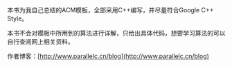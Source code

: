 本书为我自己总结的ACM模板，全部采用C++编写，并尽量符合Google C++ Style。

本书不会对模板中所用到的算法进行详解，只给出具体代码，想要学习算法的可以自行查阅网上相关资料。

作者博客：[http://www.parallelc.cn/blog](http://www.parallelc.cn/blog)
